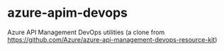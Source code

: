 # azure-apim-devops
Azure API Management DevOps utilities (a clone from https://github.com/Azure/azure-api-management-devops-resource-kit)
